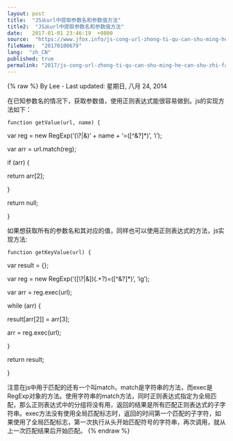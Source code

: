 ```yaml
---
layout: post
title:  "JS从url中提取参数名和参数值方法"
title2:  "JS从url中提取参数名和参数值方法"
date:   2017-01-01 23:46:19  +0800
source:  "https://www.jfox.info/js-cong-url-zhong-ti-qu-can-shu-ming-he-can-shu-zhi-fang-fa.html"
fileName:  "20170100679"
lang:  "zh_CN"
published: true
permalink: "2017/js-cong-url-zhong-ti-qu-can-shu-ming-he-can-shu-zhi-fang-fa.html"
---
```

{% raw %}
By Lee - Last updated: 星期日, 八月 24, 2014

在已知参数名的情况下，获取参数值，使用正则表达式能很容易做到。js的实现方法如下：

    function getValue(url, name) {

var reg = new RegExp(‘(\\?|&)’ + name + ‘=([^&?]*)’, ‘i’);

var arr = url.match(reg);

if (arr) {

return arr[2];

}

return null;

}

如果想获取所有的参数名和其对应的值，同样也可以使用正则表达式的方法，js实现方法:

    function getKeyValue(url) {

var result = {};

var reg = new RegExp(‘([\\?|&])(.+?)=([^&?]*)’, ‘ig’);

var arr = reg.exec(url);

while (arr) {

result[arr[2]] = arr[3];

arr = reg.exec(url);

}

return result;

}

注意在js中用于匹配的还有一个叫match，match是字符串的方法，而exec是RegExp对象的方法。使用字符串的match方法，同时正则表达式指定为全局匹配，那么正则表达式中的分组将没有用，返回的结果是所有匹配正则表达式的子字符串。exec方法没有使用全局匹配标志时，返回的时间第一个匹配的子字符，如果使用了全局匹配标志，第一次执行从头开始匹配符号的字符串，再次调用，就从上一次匹配结果后开始匹配。
{% endraw %}
